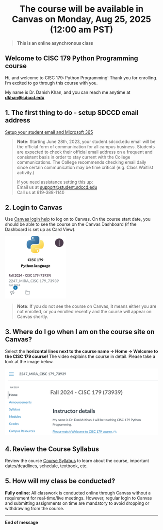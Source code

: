 # <div align="center"> The course will be available in Canvas on Monday, Aug 25, 2025 (12:00 am PST) </div> 
> **This is an online asynchronous class**

## Welcome to CISC 179 Python Programming course

Hi, and welcome to CISC 179: Python Programming! Thank you for enrolling. I’m excited to go through this course with you.

My name is Dr. Danish Khan, and you can reach me anytime at **dkhan@sdccd.edu**

## 1. The first thing to do - setup SDCCD email address
[Setup your student email and Microsoft 365](https://www.sdccd.edu/students/student-email.aspx)

> **Note:** Starting June 28th, 2023, your student.sdccd.edu email will be the official form of communication for all campus business. Students are expected to check their official email address on a frequent and consistent basis in order to stay current with the College communications. The College recommends checking email daily since certain communication may be time critical (e.g. Class Waitlist activity.)
> 
> If you need assistance setting this up:  
Email us at support@student.sdccd.edu  
Call us at 619-388-1140

## 2. Login to Canvas
Use [Canvas login help](https://www.sdccd.edu/about/departments-and-offices/instructional-services-division/online-learning-pathways-1/students/students%20login.aspx) to log on to Canvas.
On the course start date, you should be able to see the course on the Canvas Dashboard (if the Dashboard is set up as Card View).

<img src="https://github.com/d-khan/python/blob/main/Course%20Canvas%20logo.png" alt="Course Logo" width="200"/>

> **Note:** If you do not see the course on Canvas, it means either you are not enrolled, or you enrolled recently and the course will appear on Canvas shortly.

## 3. Where do I go when I am on the course site on Canvas?
Select the **horizontal lines next to the course name -> Home -> Welcome to the CISC 179 course!** The video explains the course in detail. Please take a look at the image below.

<img src="https://github.com/d-khan/python/blob/main/Course%20homepage.png" alt="drawing" width="600"/>

## 4. Review the Course Syllabus
Review the course [Course Syllabus](https://github.com/d-khan/python/blob/main/Syllabus.md) to learn about the course, important dates/deadlines, schedule, textbook, etc.

## 5. How will my class be conducted?
**Fully online:** All classwork is conducted online through Canvas without a requirement for real-time/live meetings. However, regular login to Canvas and submitting assignments on time are mandatory to avoid dropping or withdrawing from the course.
___
**End of message**
